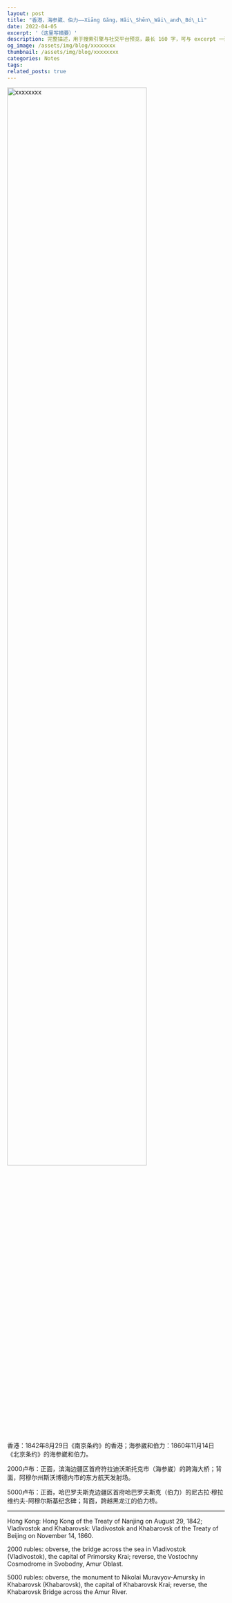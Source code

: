 ```yaml
---
layout: post
title: "香港，海参崴、伯力——Xiāng Gǎng，Hǎi\_Shēn\_Wǎi\_and\_Bó\_Lì"
date: 2022-04-05
excerpt: '（这里写摘要）'
description: 完整描述，用于搜索引擎与社交平台预览，最长 160 字，可与 excerpt 一致
og_image: /assets/img/blog/xxxxxxxx
thumbnail: /assets/img/blog/xxxxxxxx
categories: Notes
tags: 
related_posts: true
---
```


<img src="/assets/img/blog/xxxxxxxx" style="width:80%;" alt="xxxxxxxx">

香港：1842年8月29日《南京条约》的香港；海参崴和伯力：1860年11月14日《北京条约》的海参崴和伯力。

2000卢布：正面，滨海边疆区首府符拉迪沃斯托克市（海参崴）的跨海大桥；背面，阿穆尔州斯沃博德内市的东方航天发射场。

5000卢布：正面，哈巴罗夫斯克边疆区首府哈巴罗夫斯克（伯力）的尼古拉·穆拉维约夫-阿穆尔斯基纪念碑；背面，跨越黑龙江的伯力桥。

---

Hong Kong: Hong Kong of the Treaty of Nanjing on August 29, 1842; Vladivostok and Khabarovsk: Vladivostok and Khabarovsk of the Treaty of Beijing on November 14, 1860.

2000 rubles: obverse, the bridge across the sea in Vladivostok (Vladivostok), the capital of Primorsky Krai; reverse, the Vostochny Cosmodrome in Svobodny, Amur Oblast.

5000 rubles: obverse, the monument to Nikolai Muravyov-Amursky in Khabarovsk (Khabarovsk), the capital of Khabarovsk Krai; reverse, the Khabarovsk Bridge across the Amur River.